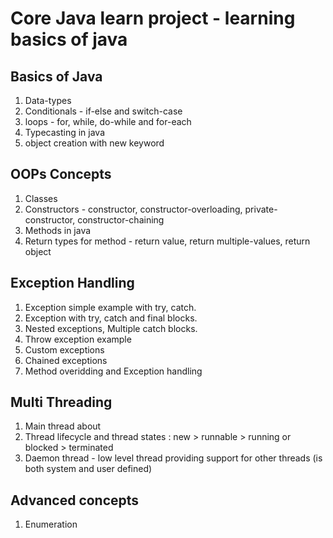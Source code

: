 # Core Java learn project - learning basics of java

## Basics of Java
1. Data-types
2. Conditionals - if-else and switch-case
3. loops - for, while, do-while and for-each
4. Typecasting in java
5. object creation with new keyword

## OOPs Concepts
1. Classes
2. Constructors - constructor, constructor-overloading, private-constructor, constructor-chaining
3. Methods in java
4. Return types for method - return value, return multiple-values, return object


## Exception Handling
1. Exception simple example with try, catch.
2. Exception with try, catch and final blocks.
3. Nested exceptions, Multiple catch blocks.
4. Throw exception example
5. Custom exceptions
6. Chained exceptions
7. Method overidding and Exception handling

## Multi Threading
1. Main thread about
2. Thread lifecycle and thread states : new > runnable > running or blocked > terminated
3. Daemon thread - low level thread providing support for other threads (is both system and user defined)

## Advanced concepts
1. Enumeration
